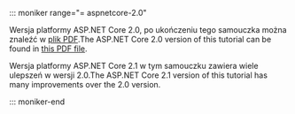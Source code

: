 ::: moniker range="= aspnetcore-2.0"

<span data-ttu-id="43e5e-101">Wersja platformy ASP.NET Core 2.0, po ukończeniu tego samouczka można znaleźć w [plik PDF](https://webpifeed.blob.core.windows.net/webpifeed/Partners/PDF-6-18-18.pdf).</span><span class="sxs-lookup"><span data-stu-id="43e5e-101">The ASP.NET Core 2.0 version of this tutorial can be found in [this PDF file](https://webpifeed.blob.core.windows.net/webpifeed/Partners/PDF-6-18-18.pdf).</span></span>

<span data-ttu-id="43e5e-102">Wersja platformy ASP.NET Core 2.1 w tym samouczku zawiera wiele ulepszeń w wersji 2.0.</span><span class="sxs-lookup"><span data-stu-id="43e5e-102">The ASP.NET Core 2.1 version of this tutorial has many improvements over the 2.0 version.</span></span>

::: moniker-end
